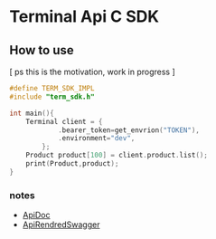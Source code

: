 # Terminal Api C SDK


## How to use
 [ ps this is the motivation, work in progress ]
```c
#define TERM_SDK_IMPL
#include "term_sdk.h"

int main(){
    Terminal client = {
            .bearer_token=get_envrion("TOKEN"),
            .environment="dev",
        };
    Product product[100] = client.product.list();
    print(Product,product);
}
```


### notes
- [ApiDoc](https://www.terminal.shop/api)
- [ApiRendredSwagger](./endpoint_docs/api_docs.html)
